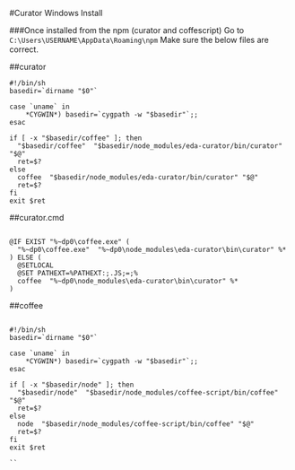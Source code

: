 #Curator Windows Install

###Once installed from the npm (curator and coffescript)
Go to `C:\Users\USERNAME\AppData\Roaming\npm` Make sure the below files are correct.

##curator

```
#!/bin/sh
basedir=`dirname "$0"`
 
case `uname` in
    *CYGWIN*) basedir=`cygpath -w "$basedir"`;;
esac
 
if [ -x "$basedir/coffee" ]; then
  "$basedir/coffee"  "$basedir/node_modules/eda-curator/bin/curator" "$@"
  ret=$?
else 
  coffee  "$basedir/node_modules/eda-curator/bin/curator" "$@"
  ret=$?
fi
exit $ret

```

##curator.cmd

```

@IF EXIST "%~dp0\coffee.exe" (
  "%~dp0\coffee.exe"  "%~dp0\node_modules\eda-curator\bin\curator" %*
) ELSE (
  @SETLOCAL
  @SET PATHEXT=%PATHEXT:;.JS;=;%
  coffee  "%~dp0\node_modules\eda-curator\bin\curator" %*
)

```


##coffee

```

#!/bin/sh
basedir=`dirname "$0"`

case `uname` in
    *CYGWIN*) basedir=`cygpath -w "$basedir"`;;
esac

if [ -x "$basedir/node" ]; then
  "$basedir/node"  "$basedir/node_modules/coffee-script/bin/coffee" "$@"
  ret=$?
else 
  node  "$basedir/node_modules/coffee-script/bin/coffee" "$@"
  ret=$?
fi
exit $ret

``